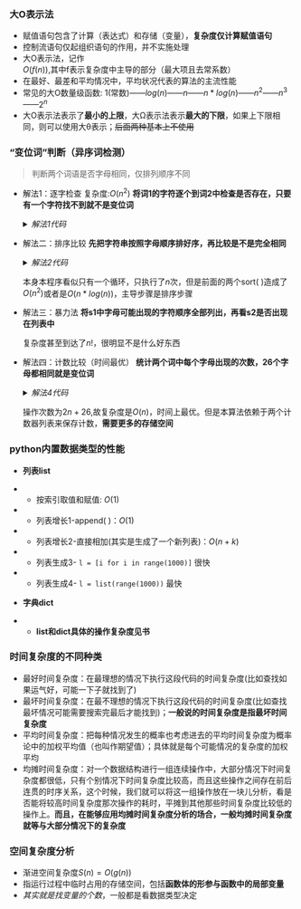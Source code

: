 ### 大O表示法
* 赋值语句包含了计算（表达式）和存储（变量），**复杂度仅计算赋值语句**
* 控制流语句仅起组织语句的作用，并不实施处理
* 大O表示法，记作$O(f(n))$,其中f表示复杂度中主导的部分（最大项且去常系数）
* 在最好、最差和平均情况中，平均状况代表的算法的主流性能
* 常见的大O数量级函数: 1(常数)——$log(n)$——$n$——$n*log(n)$——$n^2$——$n^3$——$2^n$
* 大O表示法表示了**最小的上限**，大Ω表示法表示**最大的下限**，如果上下限相同，则可以使用大θ表示；~~后面两种基本上不使用~~

### “变位词”判断（异序词检测）
> 判断两个词语是否字母相同，仅排列顺序不同
* 解法1：逐字检查 复杂度:$O(n^2)$
    **将词1的字符逐个到词2中检查是否存在，只要有一个字符找不到就不是变位词**
    <details><summary><i>解法1代码</i></summary>
    <pre><code>
    def anagramSolution1(s1, s2):  
        alist = list(s2) 
        pos1 = 0  
        stillOK = True 
        #---------主要部分--------#
        while pos1 < len(s1) and stillOK:  
            pos2 = 0 
            found = False 
            while pos2 < len(alist) and not found: 
                if s1[pos1] == alist[pos2]:  
                    found = True 
                else: 
                    pos2 = pos2 + 1
        #---------主要部分--------#
            if found: 
                alist[pos2] = None 
            else: 
                stillOK = False 
            pos1 = pos1 + 1  
        return stillOK</code></pre></details>
* 解法二：排序比较
    **先把字符串按照字母顺序排好序，再比较是不是完全相同**
    <details><summary><i>解法2代码</i></summary><pre><code>
    def anagramSolution2(s1, s2): 
        alist1 = list(s1) 
        alist2 = list(s2) 
        alist1.sort() 
        alist2.sort() 
        pos = 0 
        matches = True   
        while pos < len(s1) and matches: 
            if alist1[pos] == alist2[pos]: 
                pos = pos + 1 
            else: 
                matches = False  
        return matche</code></pre></details>

    本身本程序看似只有一个循环，只执行了$n$次，但是前面的两个sort( )造成了$O(n^2)$或者是$O(n*log(n))$，主导步骤是排序步骤
* 解法三：暴力法
    **将s1中字母可能出现的字符顺序全部列出，再看s2是否出现在列表中**
    
    复杂度甚至到达了$n!$，很明显不是什么好东西
* 解法四：计数比较（时间最优）
    **统计两个词中每个字母出现的次数，26个字母都相同就是变位词**
    <details><summary><i>解法4代码</i></summary><pre><code>
    def anagramSolution4(s1, s2):  
        c1 = [0] * 26 
        c2 = [0] * 26  
        for i in range(len(s1)): 
            pos = ord(s1[i]) - ord('a')  
            c1[pos] = c1[pos] + 1 
        for i in range(len(s2)): 
            pos = ord(s2[i]) - ord('a')  
            c2[pos] = c2[pos] + 1 
            j = 0 
            stillOK = True 
        while j < 26 and stillOK: 
            if c1[j] == c2[j]:  
                j = j + 1 
            else: 
                stillOK = False  
        return stillOK</code></pre></details>
    
    操作次数为$2n+26$,故复杂度是$O(n)$，时间上最优。但是本算法依赖于两个计数器列表来保存计数，**需要更多的存储空间**
  
### python内置数据类型的性能
* **列表list**
* * 按索引取值和赋值: $O(1)$
* * 列表增长1-append( )：$O(1)$
* * 列表增长2-直接相加(其实是生成了一个新列表)：$O(n+k)$
* * 列表生成3- <code>l = [i for i in range(1000)]</code> 很快
* * 列表生成4- <code>l = list(range(1000))</code> 最快

* **字典dict**
* * **list和dict具体的操作复杂度见书** 

### 时间复杂度的不同种类
* 最好时间复杂度：在最理想的情况下执行这段代码的时间复杂度(比如查找如果运气好，可能一下子就找到了)
* 最坏时间复杂度：在最不理想的情况下执行这段代码的时间复杂度(比如查找最坏情况可能需要搜索完最后才能找到)；**一般说的时间复杂度是指最坏时间复杂度**
* 平均时间复杂度：把每种情况发生的概率也考虑进去的平均时间复杂度为概率论中的加权平均值（也叫作期望值）；具体就是每个可能情况的复杂度的加权平均
* 均摊时间复杂度：对一个数据结构进行一组连续操作中，大部分情况下时间复杂度都很低，只有个别情况下时间复杂度比较高，而且这些操作之间存在前后连贯的时序关系，这个时候，我们就可以将这一组操作放在一块儿分析，看是否能将较高时间复杂度那次操作的耗时，平摊到其他那些时间复杂度比较低的操作上。**而且，在能够应用均摊时间复杂度分析的场合，一般均摊时间复杂度就等与大部分情况下的复杂度**

### 空间复杂度分析
* 渐进空间复杂度$S(n)=O(g(n))$
* 指运行过程中临时占用的存储空间，包括**函数体的形参与函数中的局部变量**
* *其实就是找变量的个数*，一般都是看数据类型决定
